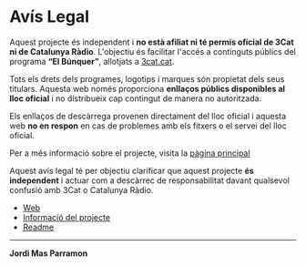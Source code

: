 # Avís Legal

Aquest projecte és independent i **no està afiliat ni té permís oficial de 3Cat ni de Catalunya Ràdio**. L'objectiu és facilitar l'accés a continguts públics del programa **“El Búnquer”**, allotjats a [3cat.cat](https://www.3cat.cat/3cat/el-bunquer).

Tots els drets dels programes, logotips i marques són propietat dels seus titulars. Aquesta web només proporciona **enllaços públics disponibles al lloc oficial** i no distribueix cap contingut de manera no autoritzada.

Els enllaços de descàrrega provenen directament del lloc oficial i aquesta web **no en respon** en cas de problemes amb els fitxers o el servei del lloc oficial.

Per a més informació sobre el projecte, visita la [pàgina principal](https://jordimas96.github.io/bunquer)

Aquest avís legal té per objectiu clarificar que aquest projecte **és independent** i actuar com a descàrrec de responsabilitat davant qualsevol confusió amb 3Cat o Catalunya Ràdio.

- [Web](https://jordimas96.github.io/bunquer-descarregador/)  
- [Informació del projecte](https://jordimas96.github.io/bunquer/)
- [Readme](https://jordimas96.github.io/bunquer-descarregador/README)

---

**Jordi Mas Parramon**
